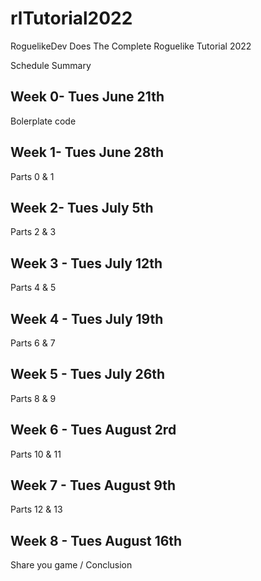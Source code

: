 # rlTutorial2022
RoguelikeDev Does The Complete Roguelike Tutorial 2022

Schedule Summary

## Week 0- Tues June 21th
Bolerplate code

## Week 1- Tues June 28th
Parts 0 & 1

## Week 2- Tues July 5th
Parts 2 & 3

## Week 3 - Tues July 12th
Parts 4 & 5

## Week 4 - Tues July 19th
Parts 6 & 7

## Week 5 - Tues July 26th
Parts 8 & 9

## Week 6 - Tues August 2rd
Parts 10 & 11

## Week 7 - Tues August 9th
Parts 12 & 13

## Week 8 - Tues August 16th
Share you game / Conclusion

